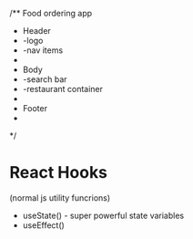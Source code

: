 /**  Food ordering app
 * Header
 *  -logo
 *  -nav items
 * 
 * Body
 *  -search bar
 *  -restaurant container
 * 
 * Footer
 *  
 */ 



 # React Hooks
  (normal js utility funcrions)
  - useState() - super powerful state variables
  - useEffect()
